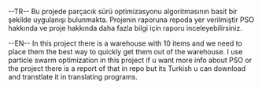 --TR--
Bu projede parçacık sürü optimizasyonu algoritmasının basit bir şekilde uygulanışı bulunmakta. Projenin raporuna repoda 
yer verilmiştir PSO hakkında ve proje hakkında daha fazla bilgi için raporu inceleyebilirsiniz.

--EN--
In this project there is a warehouse with 10 items and we need to place them the best way to quickly get them out of the warehouse.
I use particle swarm optimization in this project if u want more info about PSO or the project there is a report of that in repo but 
its Turkish u can download and transtlate it in translating programs.

